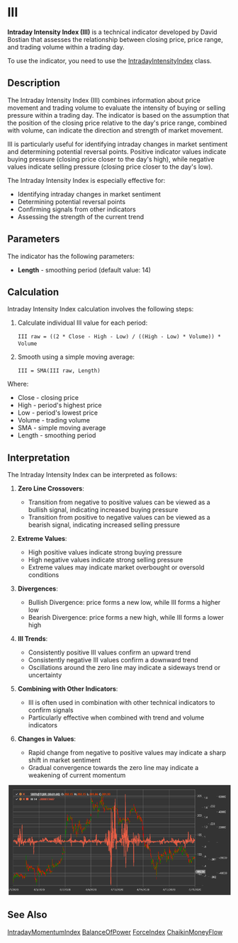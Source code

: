 # III

**Intraday Intensity Index (III)** is a technical indicator developed by David Bostian that assesses the relationship between closing price, price range, and trading volume within a trading day.

To use the indicator, you need to use the [IntradayIntensityIndex](xref:StockSharp.Algo.Indicators.IntradayIntensityIndex) class.

## Description

The Intraday Intensity Index (III) combines information about price movement and trading volume to evaluate the intensity of buying or selling pressure within a trading day. The indicator is based on the assumption that the position of the closing price relative to the day's price range, combined with volume, can indicate the direction and strength of market movement.

III is particularly useful for identifying intraday changes in market sentiment and determining potential reversal points. Positive indicator values indicate buying pressure (closing price closer to the day's high), while negative values indicate selling pressure (closing price closer to the day's low).

The Intraday Intensity Index is especially effective for:
- Identifying intraday changes in market sentiment
- Determining potential reversal points
- Confirming signals from other indicators
- Assessing the strength of the current trend

## Parameters

The indicator has the following parameters:
- **Length** - smoothing period (default value: 14)

## Calculation

Intraday Intensity Index calculation involves the following steps:

1. Calculate individual III value for each period:
   ```
   III raw = ((2 * Close - High - Low) / ((High - Low) * Volume)) * Volume
   ```

2. Smooth using a simple moving average:
   ```
   III = SMA(III raw, Length)
   ```

Where:
- Close - closing price
- High - period's highest price
- Low - period's lowest price
- Volume - trading volume
- SMA - simple moving average
- Length - smoothing period

## Interpretation

The Intraday Intensity Index can be interpreted as follows:

1. **Zero Line Crossovers**:
   - Transition from negative to positive values can be viewed as a bullish signal, indicating increased buying pressure
   - Transition from positive to negative values can be viewed as a bearish signal, indicating increased selling pressure

2. **Extreme Values**:
   - High positive values indicate strong buying pressure
   - High negative values indicate strong selling pressure
   - Extreme values may indicate market overbought or oversold conditions

3. **Divergences**:
   - Bullish Divergence: price forms a new low, while III forms a higher low
   - Bearish Divergence: price forms a new high, while III forms a lower high

4. **III Trends**:
   - Consistently positive III values confirm an upward trend
   - Consistently negative III values confirm a downward trend
   - Oscillations around the zero line may indicate a sideways trend or uncertainty

5. **Combining with Other Indicators**:
   - III is often used in combination with other technical indicators to confirm signals
   - Particularly effective when combined with trend and volume indicators

6. **Changes in Values**:
   - Rapid change from negative to positive values may indicate a sharp shift in market sentiment
   - Gradual convergence towards the zero line may indicate a weakening of current momentum

![indicator_intraday_intensity_index](../../../../images/indicator_intraday_intensity_index.png)

## See Also

[IntradayMomentumIndex](intraday_momentum_index.md)
[BalanceOfPower](balance_of_power.md)
[ForceIndex](force_index.md)
[ChaikinMoneyFlow](chaikin_money_flow.md)